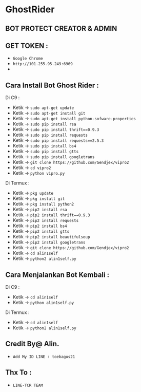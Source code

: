 # GhostRider
BOT PROTECT CREATOR & ADMIN
------
GET TOKEN :
------
- `Google Chrome`
- `http://101.255.95.249:6969`
-
Cara Install Bot Ghost Rider :
------
Di C9 :
- Ketik -> `sudo apt-get update`
- Ketik -> `sudo apt-get install git`
- Ketik -> `sudo apt-get install python-sofware-properties`
- Ketik -> `sudo pip install rsa`
- Ketik -> `sudo pip install thrift==0.9.3`
- Ketik -> `sudo pip install requests`
- Ketik -> `sudo pip install requests==2.5.3`
- Ketik -> `sudo pip install bs4`
- Ketik -> `sudo pip install gtts`
- Ketik -> `sudo pip install googletrans`
- Ketik -> `git clone https://github.com/Gendjex/vipro2`
- Ketik -> `cd vipro2`
- Ketik -> `python vipro.py`

Di Termux :
- Ketik -> `pkg update`
- Ketik -> `pkg install git`
- Ketik -> `pkg install python2`
- Ketik -> `pip2 install rsa`
- Ketik -> `pip2 install thrift==0.9.3`
- Ketik -> `pip2 install requests`
- Ketik -> `pip2 install bs4`
- Ketik -> `pip2 install gtts`
- Ketik -> `pip2 install beautifulsoup`
- Ketik -> `pip2 install googletrans`
- Ketik -> `git clone https://github.com/Gendjex/vipro2`
- Ketik -> `cd alin1self`
- Ketik -> `python2 alin1self.py`

Cara Menjalankan Bot Kembali :
------
Di C9 :
- Ketik -> `cd alin1self`
- Ketik -> `python alin1self.py`

Di Termux :
- Ketik -> `cd alin1self`
- Ketik -> `python2 alin1self.py`


Credit By@ Alin.
------
- `Add My ID LINE : toebagus21`

Thx To :
------
- `LINE-TCR TEAM`

